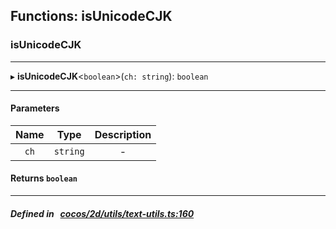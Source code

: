 ## Functions: isUnicodeCJK

### isUnicodeCJK


___
▸ **isUnicodeCJK**<`boolean`\>(`ch: string`): `boolean`
___


#### Parameters

| Name | Type | Description |
| :------: | :------: | :------: |
| `ch` | `string` | - |


#### Returns `boolean` 
___


##### Defined in &nbsp;   [cocos/2d/utils/text-utils.ts:160](https://github.com/cocos-creator/engine/blob/c7bf6b8a9/cocos/2d/utils/text-utils.ts#L160)&nbsp;
